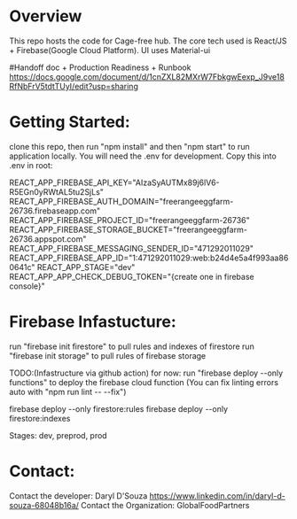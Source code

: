 # Overview
This repo hosts the code for Cage-free hub. The core tech used is React/JS + Firebase(Google Cloud Platform). UI uses Material-ui 

#Handoff doc + Production Readiness + Runbook
https://docs.google.com/document/d/1cnZXL82MXrW7FbkgwEexp_J9ve18RfNbFrV5tdtTUyI/edit?usp=sharing

# Getting Started:
clone this repo, then run "npm install" and then "npm start" to run application locally.
You will need the .env for development. Copy this into .env in root:

REACT_APP_FIREBASE_API_KEY="AIzaSyAUTMx89j6lV6-R5EGn0yRWtAL5tu2SjLs"
REACT_APP_FIREBASE_AUTH_DOMAIN="freerangeeggfarm-26736.firebaseapp.com"
REACT_APP_FIREBASE_PROJECT_ID="freerangeeggfarm-26736"
REACT_APP_FIREBASE_STORAGE_BUCKET="freerangeeggfarm-26736.appspot.com"
REACT_APP_FIREBASE_MESSAGING_SENDER_ID="471292011029"
REACT_APP_FIREBASE_APP_ID="1:471292011029:web:b24d4e5a4f993aa860641c"
REACT_APP_STAGE="dev"
REACT_APP_APP_CHECK_DEBUG_TOKEN="{create one in firebase console}"

# Firebase Infastucture:
run "firebase init firestore" to pull rules and indexes of firestore
run "firebase init storage" to pull rules of firebase storage

TODO:(Infastructure via github action) for now:
run "firebase deploy --only functions" to deploy the firebase cloud function
(You can fix linting errors auto with "npm run lint -- --fix")

firebase deploy --only firestore:rules
firebase deploy --only firestore:indexes

Stages:
dev, preprod, prod

# Contact:
Contact the developer: Daryl D'Souza https://www.linkedin.com/in/daryl-d-souza-68048b16a/ 
Contact the Organization: GlobalFoodPartners